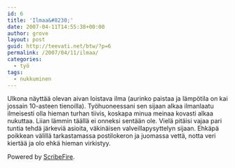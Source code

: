 ```yaml
---
id: 6
title: 'Ilmaa&#8230;'
date: 2007-04-11T14:55:38+00:00
author: grove
layout: post
guid: http://teevati.net/btw/?p=6
permalink: /2007/04/11/ilmaa/
categories:
  - työ
tags:
  - nukkuminen
---
```

Ulkona näyttää olevan aivan loistava ilma (aurinko paistaa ja lämpötila on kai jossain 10-asteen tienoilla). Työhuoneessani sen sijaan alkaa ilmanlaatu ilmeisesti olla hieman turhan tiivis, koskapa minua meinaa kovasti alkaa nukuttaa. Liian lämmin täällä ei onneksi sentään ole. Vielä pitäisi vajaa pari tuntia tehdä järkeviä asioita, väkinäisen valveillapysyttelyn sijaan. Ehkäpä poikkean välillä tarkastamassa postilokeron ja juomassa vettä, notta veri kiertää ja olo ehkä hieman virkistyy.

<p class="poweredbyperformancing">
  Powered by <a href="http://scribefire.com/">ScribeFire</a>.
</p>